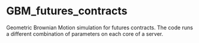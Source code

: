 # GBM_futures_contracts
Geometric Brownian Motion simulation for futures contracts. 
The code runs a different combination of parameters on each core of a server.
